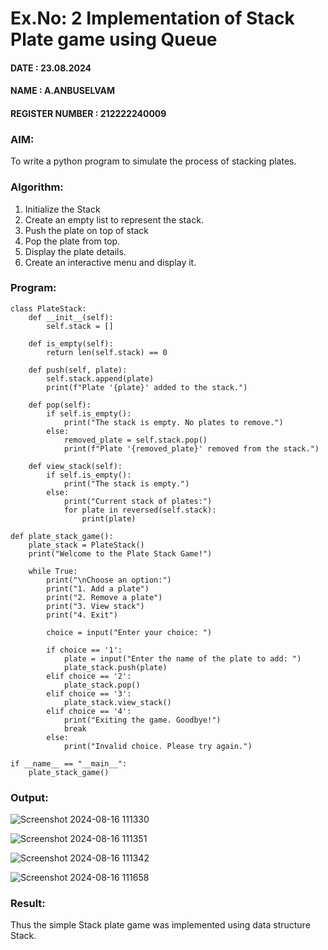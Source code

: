 # Ex.No: 2 Implementation of Stack Plate game using Queue 
#### DATE : 23.08.2024      
#### NAME : A.ANBUSELVAM
#### REGISTER NUMBER : 212222240009

### AIM: 
To write a python program to simulate the process of stacking plates.
### Algorithm:
1. Initialize the Stack
2. Create an empty list to represent the stack.
3. Push the plate on top of stack
4. Pop the plate from top.
5. Display the plate details.
6. Create an interactive menu and display it.
### Program:
```
class PlateStack:
    def __init__(self):
        self.stack = []

    def is_empty(self):
        return len(self.stack) == 0

    def push(self, plate):
        self.stack.append(plate)
        print(f"Plate '{plate}' added to the stack.")

    def pop(self):
        if self.is_empty():
            print("The stack is empty. No plates to remove.")
        else:
            removed_plate = self.stack.pop()
            print(f"Plate '{removed_plate}' removed from the stack.")

    def view_stack(self):
        if self.is_empty():
            print("The stack is empty.")
        else:
            print("Current stack of plates:")
            for plate in reversed(self.stack):
                print(plate)
```
```
def plate_stack_game():
    plate_stack = PlateStack()
    print("Welcome to the Plate Stack Game!")

    while True:
        print("\nChoose an option:")
        print("1. Add a plate")
        print("2. Remove a plate")
        print("3. View stack")
        print("4. Exit")

        choice = input("Enter your choice: ")

        if choice == '1':
            plate = input("Enter the name of the plate to add: ")
            plate_stack.push(plate)
        elif choice == '2':
            plate_stack.pop()
        elif choice == '3':
            plate_stack.view_stack()
        elif choice == '4':
            print("Exiting the game. Goodbye!")
            break
        else:
            print("Invalid choice. Please try again.")
```
```
if __name__ == "__main__":
    plate_stack_game()
```

### Output:
![Screenshot 2024-08-16 111330](https://github.com/user-attachments/assets/8c26cec6-bbeb-453c-8b72-421279f4040c)

![Screenshot 2024-08-16 111351](https://github.com/user-attachments/assets/8152422c-e165-4eef-bf53-8f3fd135f2fa)

![Screenshot 2024-08-16 111342](https://github.com/user-attachments/assets/9c7687e6-e559-4484-8d5b-e2bb756a6a79)

![Screenshot 2024-08-16 111658](https://github.com/user-attachments/assets/a20bfc05-f2e1-4142-ada5-80f9821dc5f4)

### Result:
Thus the simple Stack plate game was implemented using data structure Stack.
